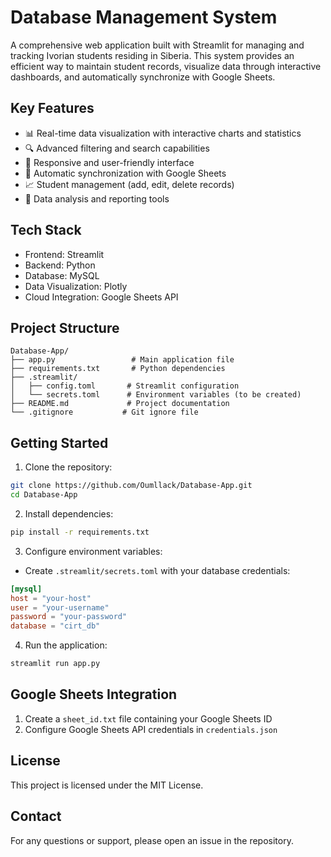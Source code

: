# Database Management System 

A comprehensive web application built with Streamlit for managing and tracking Ivorian students residing in Siberia. This system provides an efficient way to maintain student records, visualize data through interactive dashboards, and automatically synchronize with Google Sheets.

## Key Features

- 📊 Real-time data visualization with interactive charts and statistics
- 🔍 Advanced filtering and search capabilities
- 📱 Responsive and user-friendly interface
- 🔄 Automatic synchronization with Google Sheets
- 📈 Student management (add, edit, delete records)
- 🎯 Data analysis and reporting tools

## Tech Stack

- Frontend: Streamlit
- Backend: Python
- Database: MySQL
- Data Visualization: Plotly
- Cloud Integration: Google Sheets API

## Project Structure

```
Database-App/
├── app.py                 # Main application file
├── requirements.txt       # Python dependencies
├── .streamlit/
│   ├── config.toml       # Streamlit configuration
│   └── secrets.toml      # Environment variables (to be created)
├── README.md             # Project documentation
└── .gitignore           # Git ignore file
```

## Getting Started

1. Clone the repository:
```bash
git clone https://github.com/Oumllack/Database-App.git
cd Database-App
```

2. Install dependencies:
```bash
pip install -r requirements.txt
```

3. Configure environment variables:
- Create `.streamlit/secrets.toml` with your database credentials:
```toml
[mysql]
host = "your-host"
user = "your-username"
password = "your-password"
database = "cirt_db"
```

4. Run the application:
```bash
streamlit run app.py
```

## Google Sheets Integration

1. Create a `sheet_id.txt` file containing your Google Sheets ID
2. Configure Google Sheets API credentials in `credentials.json`

## License

This project is licensed under the MIT License.

## Contact

For any questions or support, please open an issue in the repository. 
